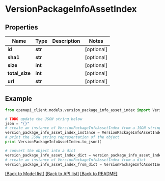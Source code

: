 # VersionPackageInfoAssetIndex


## Properties
Name | Type | Description | Notes
------------ | ------------- | ------------- | -------------
**id** | **str** |  | [optional] 
**sha1** | **str** |  | [optional] 
**size** | **int** |  | [optional] 
**total_size** | **int** |  | [optional] 
**url** | **str** |  | [optional] 

## Example

```python
from openapi_client.models.version_package_info_asset_index import VersionPackageInfoAssetIndex

# TODO update the JSON string below
json = "{}"
# create an instance of VersionPackageInfoAssetIndex from a JSON string
version_package_info_asset_index_instance = VersionPackageInfoAssetIndex.from_json(json)
# print the JSON string representation of the object
print VersionPackageInfoAssetIndex.to_json()

# convert the object into a dict
version_package_info_asset_index_dict = version_package_info_asset_index_instance.to_dict()
# create an instance of VersionPackageInfoAssetIndex from a dict
version_package_info_asset_index_from_dict = VersionPackageInfoAssetIndex.from_dict(version_package_info_asset_index_dict)
```
[[Back to Model list]](../README.md#documentation-for-models) [[Back to API list]](../README.md#documentation-for-api-endpoints) [[Back to README]](../README.md)


